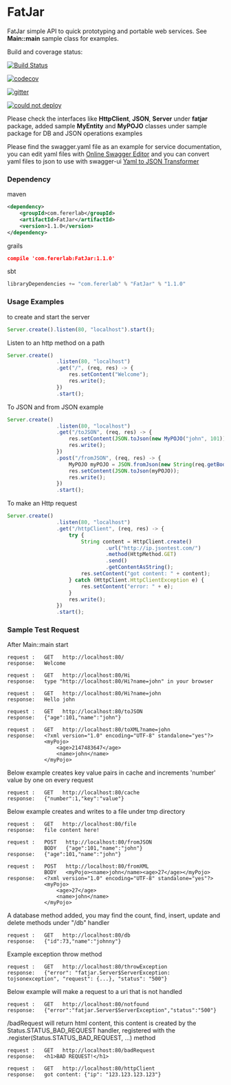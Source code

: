 # FatJar
FatJar simple API to quick prototyping and portable web services. See **Main::main** sample class for examples.


Build and coverage status:

[![Build Status](https://travis-ci.org/canmogol/FatJar.svg?branch=master)](https://travis-ci.org/canmogol/FatJar)

[![codecov](https://codecov.io/gh/canmogol/FatJar/branch/master/graph/badge.svg)](https://codecov.io/gh/canmogol/FatJar)

[![gitter](https://badges.gitter.im/canmogol/FatJar.svg)](https://gitter.im/FatJar/Lobby?utm_source=badge&utm_medium=badge&utm_campaign=pr-badge&utm_content=badge)

[![could not deploy][2]][1]

  [1]: https://fatjar-travis.herokuapp.com/
  [2]: https://fatjar-travis.herokuapp.com/badgeFlat (FatJar Heroku Deployment Status)


Please check the interfaces like **HttpClient**, **JSON**, **Server** under **fatjar** package,
added sample **MyEntity** and **MyPOJO** classes under sample package for DB and JSON operations examples


Please find the swagger.yaml file as an example for service documentation,
you can edit yaml files with [Online Swagger Editor](http://editor.swagger.io/#/)
and you can convert yaml files to json to use with swagger-ui [Yaml to JSON Transformer](https://apimatic.io/transformer)


### Dependency

maven
```xml
<dependency>
    <groupId>com.fererlab</groupId>
    <artifactId>FatJar</artifactId>
    <version>1.1.0</version>
</dependency>
```

grails
```json
compile 'com.fererlab:FatJar:1.1.0'
```

sbt
```scala
libraryDependencies += "com.fererlab" % "FatJar" % "1.1.0"
```

### Usage Examples

to create and start the server
```javascript
Server.create().listen(80, "localhost").start();
```

Listen to an http method on a path
```javascript
Server.create()
                .listen(80, "localhost")
                .get("/", (req, res) -> {
                    res.setContent("Welcome");
                    res.write();
                })
                .start();
```

To JSON and from JSON example
```javascript
Server.create()
                .listen(80, "localhost")
                .get("/toJSON", (req, res) -> {
                    res.setContent(JSON.toJson(new MyPOJO("john", 101)));
                    res.write();
                })
                .post("/fromJSON", (req, res) -> {
                    MyPOJO myPOJO = JSON.fromJson(new String(req.getBody()), MyPOJO.class);
                    res.setContent(JSON.toJson(myPOJO));
                    res.write();
                })
                .start();
```

To make an Http request
```javascript
Server.create()
                .listen(80, "localhost")
                .get("/httpClient", (req, res) -> {
                    try {
                        String content = HttpClient.create()
                                .url("http://ip.jsontest.com/")
                                .method(HttpMethod.GET)
                                .send()
                                .getContentAsString();
                        res.setContent("got content: " + content);
                    } catch (HttpClient.HttpClientException e) {
                        res.setContent("error: " + e);
                    }
                    res.write();
                })
                .start();
```



### Sample Test Request

After Main::main start

```
request :   GET   http://localhost:80/
response:   Welcome
```

```
request :   GET   http://localhost:80/Hi
response:   type "http://localhost:80/Hi?name=john" in your browser
```

```
request :   GET   http://localhost:80/Hi?name=john
response:   Hello john
```

```
request :   GET   http://localhost:80/toJSON
response:   {"age":101,"name":"john"}
```

```
request :   GET   http://localhost:80/toXML?name=john
response:   <?xml version="1.0" encoding="UTF-8" standalone="yes"?>
            <myPojo>
                <age>2147483647</age>
                <name>john</name>
            </myPojo>
```

Below example creates key value pairs in cache and increments 'number'
value by one on every request
```
request :   GET   http://localhost:80/cache
response:   {"number":1,"key":"value"}
```

Below example creates and writes to a file under tmp directory
```
request :   GET   http://localhost:80/file
response:   file content here!
```

```
request :   POST   http://localhost:80/fromJSON
            BODY   {"age":101,"name":"john"}
response:   {"age":101,"name":"john"}
```

```
request :   POST   http://localhost:80/fromXML
            BODY   <myPojo><name>john</name><age>27</age></myPojo>
response:   <?xml version="1.0" encoding="UTF-8" standalone="yes"?>
            <myPojo>
                <age>27</age>
                <name>john</name>
            </myPojo>
```

A database method added, you may find the count, find, insert, update and delete methods under "/db" handler
```
request :   GET   http://localhost:80/db
response:   {"id":73,"name":"johnny"}
```

Example exception throw method
```
request :   GET   http://localhost:80/throwException
response:   {"error": "fatjar.Server$ServerException: tojsonexception", "request": {...}, "status": "500"}
```

Below example will make a request to a uri that is not handled 
```
request :   GET   http://localhost:80/notfound
response:   {"error":"fatjar.Server$ServerException","status":"500"}
```

/badRequest will return html content, 
this content is created by the Status.STATUS_BAD_REQUEST handler,
registered with the .register(Status.STATUS_BAD_REQUEST, ...) method
```
request :   GET   http://localhost:80/badRequest
response:   <h1>BAD REQUEST!</h1> 
```

```
request :   GET   http://localhost:80/httpClient
response:   got content: {"ip": "123.123.123.123"}
```
